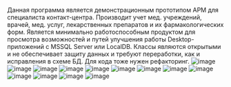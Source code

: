Данная программа является демонстрационным прототипом АРМ для специалиста контакт-центра.
Производит учет мед. учреждений, врачей, мед. услуг, лекарственных препаратов и их фармакологических форм.
Является минимально работоспособным продуктом для просмотра возможностей и путей улучшения работы Desktop-приложений с MSSQL Server или LocalDB.
Классы являются открытыми и не обеспечивает защиту данных и требуют переработки, как и исправления в схеме БД.
Для кода тоже нужен рефакторинг.
![image](https://github.com/KingDog25/ARM_Policlinic_Operator/assets/99288384/31758b72-e627-4472-8fae-72b590231863)
![image](https://github.com/KingDog25/ARM_Policlinic_Operator/assets/99288384/ecb3a70c-1a3f-4928-bb9c-1693cfd9433f)
![image](https://github.com/KingDog25/ARM_Policlinic_Operator/assets/99288384/b8321c58-5e39-488c-ac16-1abf048d0358)
![image](https://github.com/KingDog25/ARM_Policlinic_Operator/assets/99288384/b87464b6-a385-447d-ae59-4d2a1da44f4d)
![image](https://github.com/KingDog25/ARM_Policlinic_Operator/assets/99288384/1202aa50-eb83-445a-a076-f30e41dcc822)
![image](https://github.com/KingDog25/ARM_Policlinic_Operator/assets/99288384/f9e6a201-b9cc-4664-ad86-d926c1814c18)
![image](https://github.com/KingDog25/ARM_Policlinic_Operator/assets/99288384/3aef4bf6-0eec-4f25-9b1d-2f188f86bd7f)
![image](https://github.com/KingDog25/ARM_Policlinic_Operator/assets/99288384/c867e426-7af2-42e8-a1e2-096d0f66e243)
![image](https://github.com/KingDog25/ARM_Policlinic_Operator/assets/99288384/2647bd26-5e51-449f-9c11-ea4d6db04012)
![image](https://github.com/KingDog25/ARM_Policlinic_Operator/assets/99288384/9aaf1483-7f25-434f-9d96-c8380f7c521a)
![image](https://github.com/KingDog25/ARM_Policlinic_Operator/assets/99288384/b72b6f4a-cc11-4801-ae0f-8d184299ef7a)
![image](https://github.com/KingDog25/ARM_Policlinic_Operator/assets/99288384/365dad48-aecc-4918-9550-04fcd5810260)
![image](https://github.com/KingDog25/ARM_Policlinic_Operator/assets/99288384/b77bdc62-e55a-47df-8483-d15cb175e08d)









